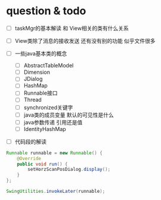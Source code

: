 question & todo
===============
- [ ] taskMgr的基本解读 和 View相关的类有什么关系
- [ ] View类除了消息的接收发送 还有没有别的功能 似乎文件很多
- [ ] 一些java基本类的概念
    - [ ] AbstractTableModel
    - [ ] Dimension
    - [ ] JDialog
    - [ ] HashMap
    - [ ] Runnable接口
    - [ ] Thread
    - [ ] synchronized关键字
    - [ ] java类的成员变量 默认的可见性是什么
    - [ ] java参数传递 引用还是值
    - [ ] IdentityHashMap
- [ ] 代码段的解读


```java
Runnable runnable = new Runnable() {
    @Override
    public void run() {
        setHorzScanPosDialog.display();
    }
};

SwingUtilities.invokeLater(runnable);
```
